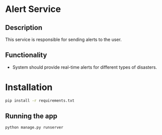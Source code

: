 # Alert Service

## Description

This service is responsible for sending alerts to the user.

## Functionality

- System should provide real-time alerts for different types of disasters.

# Installation

```bash
pip install -r requirements.txt
```

## Running the app

```bash
python manage.py runserver
```
